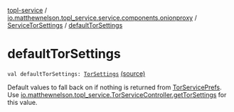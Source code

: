 [topl-service](../../index.md) / [io.matthewnelson.topl_service.service.components.onionproxy](../index.md) / [ServiceTorSettings](index.md) / [defaultTorSettings](./default-tor-settings.md)

# defaultTorSettings

`val defaultTorSettings: `[`TorSettings`](../../..//topl-core-base/io.matthewnelson.topl_core_base/-tor-settings/index.md) [(source)](https://github.com/05nelsonm/TorOnionProxyLibrary-Android/blob/master/topl-service/src/main/java/io/matthewnelson/topl_service/service/components/onionproxy/ServiceTorSettings.kt#L98)

Default values to fall back on if nothing is returned from
[TorServicePrefs](../../io.matthewnelson.topl_service.prefs/-tor-service-prefs/index.md). Use [io.matthewnelson.topl_service.TorServiceController.getTorSettings](../../io.matthewnelson.topl_service/-tor-service-controller/get-tor-settings.md) for
this value.

